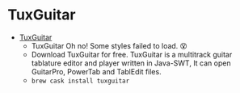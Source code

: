# TuxGuitar
- [TuxGuitar](https://sourceforge.net/projects/tuxguitar/)
  -  TuxGuitar Oh no! Some styles failed to load. 😵
  - Download TuxGuitar for free.  TuxGuitar is a multitrack guitar tablature editor and player written in Java-SWT, It can open GuitarPro, PowerTab and TablEdit files.
  - `brew cask install tuxguitar`
